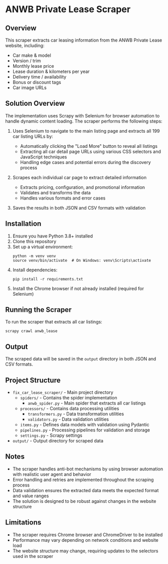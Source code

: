 # ANWB Private Lease Scraper

## Overview
This scraper extracts car leasing information from the ANWB Private Lease website, including:
- Car make & model
- Version / trim
- Monthly lease price
- Lease duration & kilometers per year
- Delivery time / availability
- Bonus or discount tags
- Car image URLs

## Solution Overview
The implementation uses Scrapy with Selenium for browser automation to handle dynamic content loading. The scraper performs the following steps:

1. Uses Selenium to navigate to the main listing page and extracts all 199 car listing URLs by:
   - Automatically clicking the "Load More" button to reveal all listings
   - Extracting all car detail page URLs using various CSS selectors and JavaScript techniques
   - Handling edge cases and potential errors during the discovery process

2. Scrapes each individual car page to extract detailed information
   - Extracts pricing, configuration, and promotional information
   - Validates and transforms the data
   - Handles various formats and error cases

3. Saves the results in both JSON and CSV formats with validation

## Installation

1. Ensure you have Python 3.8+ installed
2. Clone this repository
3. Set up a virtual environment:
   ```
   python -m venv venv
   source venv/bin/activate  # On Windows: venv\Scripts\activate
   ```
4. Install dependencies:
   ```
   pip install -r requirements.txt
   ```
5. Install the Chrome browser if not already installed (required for Selenium)

## Running the Scraper

To run the scraper that extracts all car listings:
```
scrapy crawl anwb_lease
```

## Output
The scraped data will be saved in the `output` directory in both JSON and CSV formats.

## Project Structure
- `fix_car_lease_scraper/` - Main project directory
  - `spiders/` - Contains the spider implementation
    - `anwb_spider.py` - Main spider that extracts all car listings
  - `processors/` - Contains data processing utilities
    - `transformers.py` - Data transformation utilities
    - `validators.py` - Data validation utilities
  - `items.py` - Defines data models with validation using Pydantic
  - `pipelines.py` - Processing pipelines for validation and storage
  - `settings.py` - Scrapy settings
- `output/` - Output directory for scraped data

## Notes
- The scraper handles anti-bot mechanisms by using browser automation with realistic user agent and behavior
- Error handling and retries are implemented throughout the scraping process
- Data validation ensures the extracted data meets the expected format and value ranges
- The solution is designed to be robust against changes in the website structure

## Limitations
- The scraper requires Chrome browser and ChromeDriver to be installed
- Performance may vary depending on network conditions and website load
- The website structure may change, requiring updates to the selectors used in the scraper